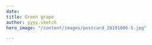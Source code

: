 ```yaml
---
date: 
title: Green grape
author: yyyy.sketch
hero_image: "/content/images/postcard_20191006-5.jpg"

---
```

